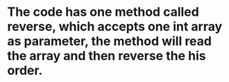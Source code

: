 # The code has one method called reverse, which accepts one int array as parameter, the method will read the array and then reverse the his order.
